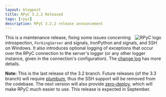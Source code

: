 ```yaml
---
layout: blogpost
title: RPyC 3.2.2 Released
tags: [rpyc]
description: RPyC 3.2.2 release announcement
---
```


<img src="http://rpyc.sourceforge.net/_static/rpyc3-logo-medium.png" title="RPyC logo" style="float:right" />

This is a maintenance release, fixing some issues concerning introspection, ``ForkingServer`` 
and signals, IronPython and signals, and SSH on Windows. It also introduces optional logging 
of exceptions that occur over the RPyC connection to the server's logger (or any other logger
instance, given in the connection's configuration). The 
[change log](http://rpyc.sourceforge.net/changelog.html) has more details.

**Note:** This is the last release of the 3.2 branch. Future releases (of the 3.3 branch) will 
require [plumbum](http://plumbum.readthedocs.org), thus the SSH support will be removed from the
codebase. The next version will also provide [zero-deploy](https://github.com/tomerfiliba/rpyc/issues/81),
which will make RPyC much easier to use. This release is expected in September.

